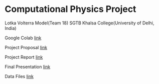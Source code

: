 # Computational Physics Project
Lotka Volterra Model(Team 18) SGTB Khalsa College(University of Delhi, India)

Google Colab [link](https://colab.research.google.com/drive/1L-7TqKQcLsYmEsouKT6kHkSXXk9bCr_H?usp=sharing)

Project Proposal [link](https://www.overleaf.com/read/cnqyspfhdsqt)

Project Report  [link](https://www.overleaf.com/read/ypkdjskxdhbs)

Final Presentation  [link](https://www.overleaf.com/read/ffgvcsjjmrkm)

Data Files [link](https://drive.google.com/drive/folders/13bsZJL9GWCo7wUTTTclcOll2I56t0ahn?usp=sharing)



